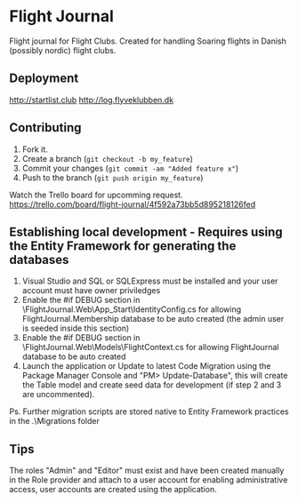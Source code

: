 Flight Journal
=============

Flight journal for Flight Clubs.
Created for handling Soaring flights in Danish (possibly nordic) flight clubs.

Deployment
------------
http://startlist.club
http://log.flyveklubben.dk

Contributing
------------

1. Fork it.
2. Create a branch (`git checkout -b my_feature`)
3. Commit your changes (`git commit -am "Added feature x"`)
4. Push to the branch (`git push origin my_feature`)

Watch the Trello board for upcomming request.
https://trello.com/board/flight-journal/4f592a73bb5d895218126fed

Establishing local development - Requires using the Entity Framework for generating the databases
------------
1. Visual Studio and SQL or SQLExpress must be installed and your user account must have owner priviledges
2. Enable the #if DEBUG section in \FlightJournal.Web\App_Start\IdentityConfig.cs for allowing FlightJournal.Membership database to be auto created (the admin user is seeded inside this section)
3. Enable the #if DEBUG section in \FlightJournal.Web\Models\FlightContext.cs for allowing FlightJournal database to be auto created
4. Launch the application or Update to latest Code Migration using the Package Manager Console and "PM> Update-Database", this will create the Table model and create seed data for development (if step 2 and 3 are uncommented).

Ps. Further migration scripts are stored native to Entity Framework practices in the .\Migrations folder 

Tips
-------------
The roles "Admin" and "Editor" must exist and have been created manually in the Role provider and attach to a user account for enabling administrative access, user accounts are created using the application.


